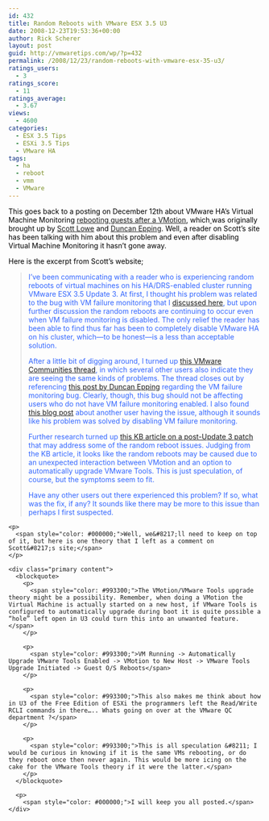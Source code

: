 ```yaml
---
id: 432
title: Random Reboots with VMware ESX 3.5 U3
date: 2008-12-23T19:53:36+00:00
author: Rick Scherer
layout: post
guid: http://vmwaretips.com/wp/?p=432
permalink: /2008/12/23/random-reboots-with-vmware-esx-35-u3/
ratings_users:
  - 3
ratings_score:
  - 11
ratings_average:
  - 3.67
views:
  - 4600
categories:
  - ESX 3.5 Tips
  - ESXi 3.5 Tips
  - VMware HA
tags:
  - ha
  - reboot
  - vmm
  - VMware
---
```

<span style="color: #000000;">This goes back to a posting on December 12th about VMware HA&#8217;s Virtual Machine Monitoring <a href="http://vmwaretips.com/wp/2008/12/12/vm-may-unexpectedly-reboot-when-using-ha-with-virtual-machine-monitoring/" target="_blank">rebooting guests after a VMotion</a>, which<a href="http://vmwaretips.com/wp/2008/12/12/vm-may-unexpectedly-reboot-when-using-ha-with-virtual-machine-monitoring/" target="_blank"> </a>was originally brought up by <a href="http://blog.scottlowe.org/2008/12/12/vmware-ha-problem-with-update-3/" target="_blank">Scott Lowe</a> and <a href="http://www.yellow-bricks.com/2008/12/12/vms-may-unexpectedly-reboot-when-using-vmware-ha-with-virtual-machine-monitoring/" target="_blank">Duncan Epping</a>. Well, a reader on Scott&#8217;s site has been talking with him about this problem and even after disabling Virtual Machine Monitoring it hasn&#8217;t gone away.</span>

<span style="color: #000000;"><!--more--></span>

<span style="color: #000000;">Here is the excerpt from Scott&#8217;s website;</span>

> <div class="content">
>   <p>
>     <span style="color: #3366ff;">I’ve been communicating with a reader who is experiencing random reboots of virtual machines on his HA/DRS-enabled cluster running VMware ESX 3.5 Update 3. At first, I thought his problem was related to the bug with VM failure monitoring that I <a href="http://blog.scottlowe.org/2008/12/12/vmware-ha-problem-with-update-3/">discussed here</a>, but upon further discussion the random reboots are continuing to occur even when VM failure monitoring is disabled. The only relief the reader has been able to find thus far has been to completely disable VMware HA on his cluster, which—to be honest—is a less than acceptable solution.</span>
>   </p>
>   
>   <p>
>     <span style="color: #3366ff;">After a little bit of digging around, I turned up <a href="http://communities.vmware.com/thread/178417">this VMware Communities thread</a>, in which several other users also indicate they are seeing the same kinds of problems. The thread closes out by referencing <a href="http://www.yellow-bricks.com/2008/12/12/vms-may-unexpectedly-reboot-when-using-vmware-ha-with-virtual-machine-monitoring/">this post by Duncan Epping</a> regarding the VM failure monitoring bug. Clearly, though, this bug should not be affecting users who do not have VM failure monitoring enabled. I also found <a href="http://www.ivobeerens.nl/?p=180">this blog post</a> about another user having the issue, although it sounds like his problem was solved by disabling VM failure monitoring.</span>
>   </p>
>   
>   <p>
>     <span style="color: #3366ff;">Further research turned up <a href="http://kb.vmware.com/selfservice/microsites/search.do?language=en_US&cmd=displayKC&externalId=1007501">this KB article on a post-Update 3 patch</a> that may address some of the random reboot issues. Judging from the KB article, it looks like the random reboots may be caused due to an unexpected interaction between VMotion and an option to automatically upgrade VMware Tools. This is just speculation, of course, but the symptoms seem to fit.</span>
>   </p>
>   
>   <p>
>     <span style="color: #3366ff;">Have any other users out there experienced this problem? If so, what was the fix, if any? It sounds like there may be more to this issue than perhaps I first suspected.</span></div> </blockquote> 
>     
>     <p>
>       <span style="color: #000000;">Well, we&#8217;ll need to keep on top of it, but here is one theory that I left as a comment on Scott&#8217;s site;</span>
>     </p>
>     
>     <div class="primary content">
>       <blockquote>
>         <p>
>           <span style="color: #993300;">The VMotion/VMware Tools upgrade theory might be a possibility. Remember, when doing a VMotion the Virtual Machine is actually started on a new host, if VMware Tools is configured to automatically upgrade during boot it is quite possible a “hole” left open in U3 could turn this into an unwanted feature.</span>
>         </p>
>         
>         <p>
>           <span style="color: #993300;">VM Running -> Automatically Upgrade VMware Tools Enabled -> VMotion to New Host -> VMware Tools Upgrade Initiated -> Guest O/S Reboots</span>
>         </p>
>         
>         <p>
>           <span style="color: #993300;">This also makes me think about how in U3 of the Free Edition of ESXi the programmers left the Read/Write RCLI commands in there….. Whats going on over at the VMware QC department ?</span>
>         </p>
>         
>         <p>
>           <span style="color: #993300;">This is all speculation &#8211; I would be curious in knowing if it is the same VMs rebooting, or do they reboot once then never again. This would be more icing on the cake for the VMware Tools theory if it were the latter.</span>
>         </p>
>       </blockquote>
>       
>       <p>
>         <span style="color: #000000;">I will keep you all posted.</span></div>